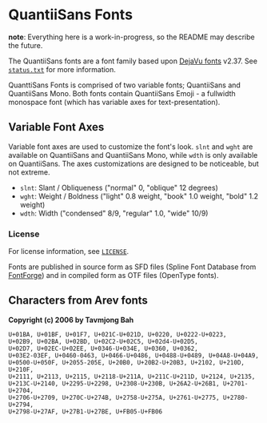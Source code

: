 # QuantiiSans Fonts

**note**: Everything here is a work-in-progress, so the README may describe the
future.

The QuantiiSans fonts are a font family based upon [DejaVu fonts] v2.37.  See
[`status.txt`](./status.txt) for more information.

QuanttiSans Fonts is comprised of two variable fonts; QuantiiSans and
QuantiiSans Mono.  Both fonts contain QuantiiSans Emoji - a fullwidth monospace
font (which has variable axes for text-presentation).

## Variable Font Axes

Variable font axes are used to customize the font's look.  `slnt` and `wght` are
available on QuantiiSans and QuantiiSans Mono, while `wdth` is only available on
QuantiiSans.  The axes customizations are designed to be noticeable, but not
extreme.

 - `slnt`: Slant / Obliqueness ("normal" 0, "oblique" 12 degrees)
 - `wght`: Weight / Boldness ("light" 0.8 weight, "book" 1.0 weight, "bold"
   1.2 weight)
 - `wdth`: Width ("condensed" 8/9, "regular" 1.0, "wide" 10/9)

### License

For license information, see [`LICENSE`](./LICENSE).

Fonts are published in source form as SFD files (Spline Font Database from
[FontForge]) and in compiled form as OTF files (OpenType fonts).

Characters from Arev fonts
--------------------------
__Copyright (c) 2006 by Tavmjong Bah__

    U+01BA, U+01BF, U+01F7, U+021C-U+021D, U+0220, U+0222-U+0223,
    U+02B9, U+02BA, U+02BD, U+02C2-U+02C5, U+02d4-U+02D5,
    U+02D7, U+02EC-U+02EE, U+0346-U+034E, U+0360, U+0362,
    U+03E2-03EF, U+0460-0463, U+0466-U+0486, U+0488-U+0489, U+04A8-U+04A9,
    U+0500-U+050F, U+2055-205E, U+20B0, U+20B2-U+20B3, U+2102, U+210D, U+210F,
    U+2111, U+2113, U+2115, U+2118-U+211A, U+211C-U+211D, U+2124, U+2135,
    U+213C-U+2140, U+2295-U+2298, U+2308-U+230B, U+26A2-U+26B1, U+2701-U+2704,
    U+2706-U+2709, U+270C-U+274B, U+2758-U+275A, U+2761-U+2775, U+2780-U+2794,
    U+2798-U+27AF, U+27B1-U+27BE, U+FB05-U+FB06

<!-- $Id$ -->

[DejaVu fonts]: http://gnome.org/fonts/
[FontForge]: https://fontforge.github.io/
